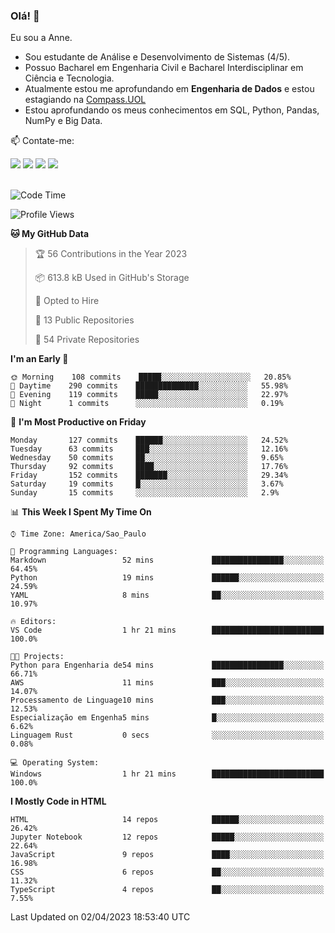 ### Olá! 👋
Eu sou a Anne. 
- Sou estudante de Análise e Desenvolvimento de Sistemas (4/5).
- Possuo Bacharel em Engenharia Civil e Bacharel Interdisciplinar em Ciência e Tecnologia.
- Atualmente estou me aprofundando em **Engenharia de Dados** e estou estagiando na [Compass.UOL](https://compass.uol/pt/home/) 
- Estou aprofundando os meus conhecimentos em SQL, Python, Pandas, NumPy e Big Data.

📫 Contate-me: 

<div>
<a href="https://www.instagram.com/annekarolinefc/" target="_blank"><img src="https://img.shields.io/badge/-Instagram-%23E4405F?style=for-the-badge&logo=instagram&logoColor=white" target="_blank"></a> 
<a href = "mailto:annekarolinefc@gmail.com"><img src="https://img.shields.io/badge/-Gmail-%23333?style=for-the-badge&logo=gmail&logoColor=white" target="_blank"></a>
<a href="https://www.linkedin.com/in/devannekarolinefc/" target="_blank"><img src="https://img.shields.io/badge/-LinkedIn-%230077B5?style=for-the-badge&logo=linkedin&logoColor=white" target="_blank"></a> 
<a href="https://api.whatsapp.com/send?phone=5533991375118&text=Ol%C3%A1%20Anne!%20" target="_blank"><img src="https://img.shields.io/badge/WhatsApp-25D366?style=for-the-badge&logo=whatsapp&logoColor=white" target="_blank"></a>
</div>

  
<!--
  <img align="center" alt="Anne-An" height="30" width="40" src="https://github.com/devicons/devicon/blob/master/icons/angularjs/angularjs-original.svg">
-->

</br>

<!--START_SECTION:waka-->
![Code Time](http://img.shields.io/badge/Code%20Time-142%20hrs%2043%20mins-blue)

![Profile Views](http://img.shields.io/badge/Profile%20Views-0-blue)

**🐱 My GitHub Data** 

> 🏆 56 Contributions in the Year 2023
 > 
> 📦 613.8 kB Used in GitHub's Storage 
 > 
> 💼 Opted to Hire
 > 
> 📜 13 Public Repositories 
 > 
> 🔑 54 Private Repositories  
 > 
**I'm an Early 🐤** 

```text
🌞 Morning    108 commits    █████░░░░░░░░░░░░░░░░░░░░   20.85% 
🌇 Daytime    290 commits    ██████████████░░░░░░░░░░░   55.98% 
🌃 Evening    119 commits    █████░░░░░░░░░░░░░░░░░░░░   22.97% 
🌙 Night      1 commits      ░░░░░░░░░░░░░░░░░░░░░░░░░   0.19%

```
📅 **I'm Most Productive on Friday** 

```text
Monday       127 commits    ██████░░░░░░░░░░░░░░░░░░░   24.52% 
Tuesday      63 commits     ███░░░░░░░░░░░░░░░░░░░░░░   12.16% 
Wednesday    50 commits     ██░░░░░░░░░░░░░░░░░░░░░░░   9.65% 
Thursday     92 commits     ████░░░░░░░░░░░░░░░░░░░░░   17.76% 
Friday       152 commits    ███████░░░░░░░░░░░░░░░░░░   29.34% 
Saturday     19 commits     █░░░░░░░░░░░░░░░░░░░░░░░░   3.67% 
Sunday       15 commits     ░░░░░░░░░░░░░░░░░░░░░░░░░   2.9%

```


📊 **This Week I Spent My Time On** 

```text
⌚︎ Time Zone: America/Sao_Paulo

💬 Programming Languages: 
Markdown                 52 mins             ████████████████░░░░░░░░░   64.45% 
Python                   19 mins             ██████░░░░░░░░░░░░░░░░░░░   24.59% 
YAML                     8 mins              ██░░░░░░░░░░░░░░░░░░░░░░░   10.97%

🔥 Editors: 
VS Code                  1 hr 21 mins        █████████████████████████   100.0%

🐱‍💻 Projects: 
Python para Engenharia de54 mins             ████████████████░░░░░░░░░   66.71% 
AWS                      11 mins             ███░░░░░░░░░░░░░░░░░░░░░░   14.07% 
Processamento de Linguage10 mins             ███░░░░░░░░░░░░░░░░░░░░░░   12.53% 
Especialização em Engenha5 mins              █░░░░░░░░░░░░░░░░░░░░░░░░   6.62% 
Linguagem Rust           0 secs              ░░░░░░░░░░░░░░░░░░░░░░░░░   0.08%

💻 Operating System: 
Windows                  1 hr 21 mins        █████████████████████████   100.0%

```

**I Mostly Code in HTML** 

```text
HTML                     14 repos            ██████░░░░░░░░░░░░░░░░░░░   26.42% 
Jupyter Notebook         12 repos            █████░░░░░░░░░░░░░░░░░░░░   22.64% 
JavaScript               9 repos             ████░░░░░░░░░░░░░░░░░░░░░   16.98% 
CSS                      6 repos             ██░░░░░░░░░░░░░░░░░░░░░░░   11.32% 
TypeScript               4 repos             ██░░░░░░░░░░░░░░░░░░░░░░░   7.55%

```



 Last Updated on 02/04/2023 18:53:40 UTC
<!--END_SECTION:waka-->
  
